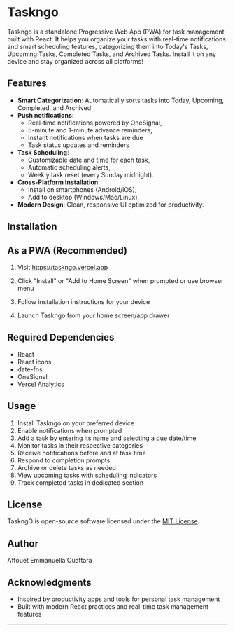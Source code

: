 # Taskngo

Taskngo is a standalone Progressive Web App (PWA) for task management built with React. It helps you organize your tasks with real-time notifications and smart scheduling features, categorizing them into Today's Tasks, Upcoming Tasks, Completed Tasks, and Archived Tasks. Install it on any device and stay organized across all platforms!

## Features

- **Smart Categorization**: Automatically sorts tasks into Today, Upcoming, Completed, and Archived
- **Push notifications**:
   - Real-time notifications powered by OneSignal,
   - 5-minute and 1-minute advance reminders,
   - Instant notifications when tasks are due
   - Task status updates and reminders
- **Task Scheduling**:
   - Customizable date and time for each task,
   - Automatic scheduling alerts,
   - Weekly task reset (every Sunday midnight).
- **Cross-Platform Installation**:
   - Install on smartphones (Android/iOS),
   - Add to desktop (Windows/Mac/Linux),
 - **Modern Design**: Clean, responsive UI optimized for productivity.
   
## Installation
## As a PWA (Recommended)

1. Visit https://taskngo.vercel.app

2. Click "Install" or "Add to Home Screen" when prompted or use browser menu

3. Follow installation instructions for your device

4. Launch Taskngo from your home screen/app drawer

## Required Dependencies

   - React
   - React icons
   - date-fns
   - OneSignal
   - Vercel Analytics

## Usage

1. Install Taskngo on your preferred device
2. Enable notifications when prompted
3. Add a task by entering its name and selecting a due date/time
4. Monitor tasks in their respective categories
5. Receive notifications before and at task time
6. Respond to completion prompts
7. Archive or delete tasks as needed
8. View upcoming tasks with scheduling indicators
9. Track completed tasks in dedicated section


## License

TaskngO is open-source software licensed under the [MIT License](./LICENSE).

## Author
Affouet Emmanuella Ouattara

## Acknowledgments

- Inspired by productivity apps and tools for personal task management
- Built with modern React practices and real-time task management features

---

